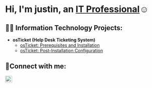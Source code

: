 <h1>Hi, I'm justin, an <a href="https://linkedin.com/in/Josh">IT Professional</a>☺</h1>

<h2>👨‍💻 Information Technology Projects:</h2>

- <b>osTicket (Help Desk Ticketing System)</b>
  - [osTicket: Prerequisites and Installation](https://github.com/MrJJohnson20/osticket-prereqs)
  - [osTicket: Post-Installation Configuration](https://github.com/MrJJohnson20/post-install-config/blob/main/README.md)
 

<h2>🤳Connect with me:</h2>


[<img align="left" alt="Josh | LinkedIn" width="22px" src="https://cdn.jsdelivr.net/npm/simple-icons@v3/icons/linkedin.svg" />][linkedin]

[linkedin]: [https://linkedin.com/in/Josh](https://www.linkedin.com/in/justin-johnson-10b042138/)https://www.linkedin.com/in/justin-johnson-10b042138/
